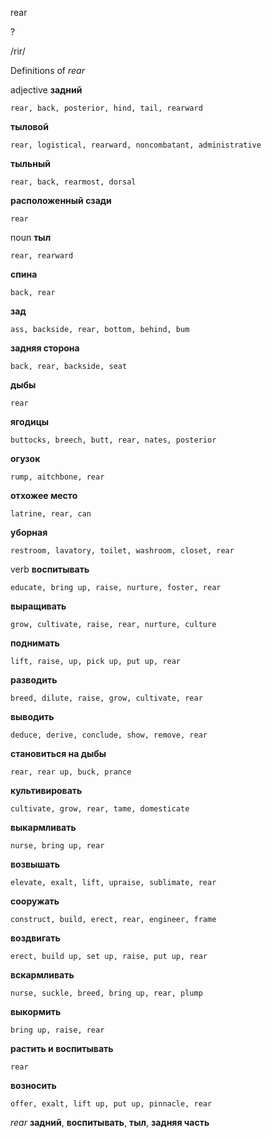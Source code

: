 rear

?

/rir/

Definitions of _rear_

adjective
**задний**

    rear, back, posterior, hind, tail, rearward
**тыловой**

    rear, logistical, rearward, noncombatant, administrative
**тыльный**

    rear, back, rearmost, dorsal
**расположенный сзади**

    rear

noun
**тыл**

    rear, rearward
**спина**

    back, rear
**зад**

    ass, backside, rear, bottom, behind, bum
**задняя сторона**

    back, rear, backside, seat
**дыбы**

    rear
**ягодицы**

    buttocks, breech, butt, rear, nates, posterior
**огузок**

    rump, aitchbone, rear
**отхожее место**

    latrine, rear, can
**уборная**

    restroom, lavatory, toilet, washroom, closet, rear

verb
**воспитывать**

    educate, bring up, raise, nurture, foster, rear
**выращивать**

    grow, cultivate, raise, rear, nurture, culture
**поднимать**

    lift, raise, up, pick up, put up, rear
**разводить**

    breed, dilute, raise, grow, cultivate, rear
**выводить**

    deduce, derive, conclude, show, remove, rear
**становиться на дыбы**

    rear, rear up, buck, prance
**культивировать**

    cultivate, grow, rear, tame, domesticate
**выкармливать**

    nurse, bring up, rear
**возвышать**

    elevate, exalt, lift, upraise, sublimate, rear
**сооружать**

    construct, build, erect, rear, engineer, frame
**воздвигать**

    erect, build up, set up, raise, put up, rear
**вскармливать**

    nurse, suckle, breed, bring up, rear, plump
**выкормить**

    bring up, raise, rear
**растить и воспитывать**

    rear
**возносить**

    offer, exalt, lift up, put up, pinnacle, rear

_rear_
**задний**, **воспитывать**, **тыл**, **задняя часть**